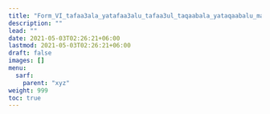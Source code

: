 ```yaml
---
title: "Form_VI_tafaa3ala_yatafaa3alu_tafaa3ul_taqaabala_yataqaabalu_mahmuz_lam"
description: ""
lead: ""
date: 2021-05-03T02:26:21+06:00
lastmod: 2021-05-03T02:26:21+06:00
draft: false
images: []
menu: 
  sarf:
    parent: "xyz"
weight: 999
toc: true
---
```



